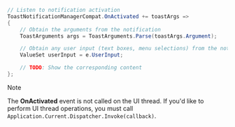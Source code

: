 ```csharp
// Listen to notification activation
ToastNotificationManagerCompat.OnActivated += toastArgs =>
{
    // Obtain the arguments from the notification
    ToastArguments args = ToastArguments.Parse(toastArgs.Argument);

    // Obtain any user input (text boxes, menu selections) from the notification
    ValueSet userInput = e.UserInput;

    // TODO: Show the corresponding content
};
```

> [!NOTE]
> The **OnActivated** event is not called on the UI thread. If you'd like to perform UI thread operations, you must call `Application.Current.Dispatcher.Invoke(callback)`.